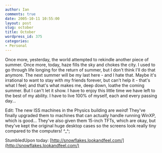 ```yaml
---
author: Ian
comments: true
date: 2005-10-11 10:55:00
layout: post
slug: october
title: October
wordpress_id: 375
categories:
- Personal
---
```


Once more, yesterday, the world attempted to rekindle another piece of summer.  Once more, today, haze fills the sky and chokes the city.  I used to go through life longing for the return of summer, but I don't think I'll do that anymore.  The next summer will be my last here - and I hate that.  Maybe it's irrational to want to stay with my friends forever, but  can't help it - that's what I feel; and that's what makes me, deep down, loathe the coming summer.  But I can't let it show.  I have to enjoy this little time we have left to the best of my ability.  I have to live 100% of myself, each and every passing day...  

Edit: The new ISS machines in the Physics building are *weird*!  They've finally upgraded them to machines that can actually handle running WinXP, which is good...  They've also given them 15-inch TFTs, which are okay, but they've kept the original huge desktop cases so the screens look really tiny compared to the computers! ^_^;  

  

StumbledUpon today: [http://snowflakes.lookandfeel.com/](http://snowflakes.lookandfeel.com/)
